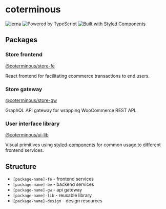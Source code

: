 # coterminous

[![lerna](https://img.shields.io/badge/maintained%20with-lerna-cc00ff.svg)](https://lernajs.io/)
![Powered by TypeScript](https://img.shields.io/badge/powered%20by-typescript-blue.svg)
[![Built with Styled Components](https://img.shields.io/badge/built%20with-styled%20components-db7093.svg)](https://www.styled-components.com/)

## Packages

### Store frontend

[@coterminous/store-fe](./packages/coterminous-store-fe)

React frontend for facilitating ecommerce transactions to end users.

### Store gateway

[@coterminous/store-gw](./packages/coterminous-store-gw)

GraphQL API gateway for wrapping WooCommerce REST API.

### User interface library

[@coterminous/ui-lib](./packages/coterminous-ui-lib)

Visual primitives using [styled-components](https://www.styled-components.com/) for common usage to different frontend services.

## Structure

- `[package-name]-fe` - frontend services
- `[package-name]-be` - backend services
- `[package-name]-gw` - api gateway
- `[package-name]-lib` - reusable library
- `[package-name]-design` - design resources
